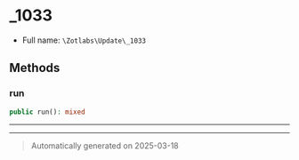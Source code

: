 
# _1033





* Full name: `\Zotlabs\Update\_1033`




## Methods


### run



```php
public run(): mixed
```












***


***
> Automatically generated on 2025-03-18
